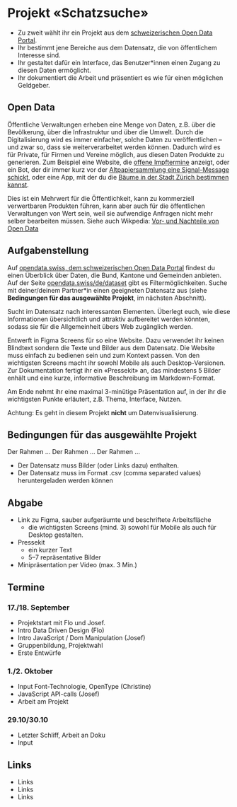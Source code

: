 # Projekt «Schatzsuche»

- Zu zweit wählt ihr ein Projekt aus dem [schweizerischen Open Data Portal](https://opendata.swiss/).
- Ihr bestimmt jene Bereiche aus dem Datensatz, die von öffentlichem Interesse sind.
- Ihr gestaltet dafür ein Interface, das Benutzer\*innen einen Zugang zu diesen Daten ermöglicht.
- Ihr dokumentiert die Arbeit und präsentiert es wie für einen möglichen Geldgeber.

## Open Data

Öffentliche Verwaltungen erheben eine Menge von Daten, z.B. über die Bevölkerung, über die Infrastruktur und über die Umwelt. Durch die Digitalisierung wird es immer einfacher, solche Daten zu veröffentlichen – und zwar so, dass sie weiterverarbeitet werden können. Dadurch wird es für Private, für Firmen und Vereine möglich, aus diesen Daten Produkte zu generieren. Zum Beispiel eine Website, die [offene Impftermine](https://rimpfli.web.app/) anzeigt, oder ein Bot, der dir immer kurz vor der [Altpapiersammlung eine Signal-Message schickt](https://dgnaegi.ch/2020/09/06/altpapierbot/), oder eine App, mit der du die [Bäume in der Stadt Zürich bestimmen kannst](https://apps.apple.com/app/urban-trees/id1483392329).

Dies ist ein Mehrwert für die Öffentlichkeit, kann zu kommerziell verwertbaren Produkten führen, kann aber auch für die öffentlichen Verwaltungen von Wert sein, weil sie aufwendige Anfragen nicht mehr selber bearbeiten müssen. Siehe auch Wikpedia: [Vor- und Nachteile von Open Data](https://de.wikipedia.org/wiki/Open_Data#Argumente_f%C3%BCr_Open_Data)

## Aufgabenstellung

Auf [opendata.swiss, dem schweizerischen Open Data Portal](https://opendata.swiss/) findest du einen Überblick über Daten, die Bund, Kantone und Gemeinden anbieten. Auf der Seite [opendata.swiss/de/dataset](https://opendata.swiss/de/dataset) gibt es Filtermöglichkeiten. Suche mit deiner/deinem Partner\*in einen geeigneten Datensatz aus (siehe **Bedingungen für das ausgewählte Projekt**, im nächsten Abschnitt).

Sucht im Datensatz nach interessanten Elementen. Überlegt euch, wie diese Informationen übersichtlich und attraktiv aufbereitet werden könnten, sodass sie für die Allgemeinheit übers Web zugänglich werden.

Entwerft in Figma Screens für so eine Website. Dazu verwendet ihr keinen Blindtext sondern die Texte und Bilder aus dem Datensatz. Die Website muss einfach zu bedienen sein und zum Kontext passen. Von den wichtigsten Screens macht ihr sowohl Mobile als auch Desktop-Versionen. Zur Dokumentation fertigt ihr ein «Pressekit» an, das mindestens 5 Bilder enhält und eine kurze, informative Beschreibung im Markdown-Format.

Am Ende nehmt ihr eine maximal 3-minütige Präsentation auf, in der ihr die wichtigsten Punkte erläutert, z.B. Thema, Interface, Nutzen.

Achtung: Es geht in diesem Projekt **nicht** um Datenvisualisierung.

## Bedingungen für das ausgewählte Projekt

Der Rahmen …
Der Rahmen …
Der Rahmen …

- Der Datensatz muss Bilder (oder Links dazu) enthalten.
- Der Datensatz muss im Format .csv (comma separated values) heruntergeladen werden können


## Abgabe

- Link zu Figma, sauber aufgeräumte und beschriftete Arbeitsfläche
  - die wichtigsten Screens (mind. 3) sowohl für Mobile als auch für Desktop gestalten.   
- Pressekit
  - ein kurzer Text
  - 5–7 repräsentative Bilder
- Minipräsentation per Video (max. 3 Min.)

## Termine

### 17./18. September

- Projektstart mit Flo und Josef.
- Intro Data Driven Design (Flo)
- Intro JavaScript / Dom Manipulation (Josef)
- Gruppenbildung, Projektwahl
- Erste Entwürfe

### 1./2. Oktober

- Input Font-Technologie, OpenType (Christine)
- JavaScript API-calls (Josef)
- Arbeit am Projekt

### 29.10/30.10

- Letzter Schliff, Arbeit an Doku
- Input

## Links

- Links
- Links
- Links

